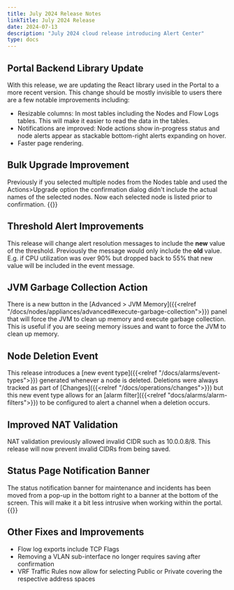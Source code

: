 ```yaml
---
title: July 2024 Release Notes
linkTitle: July 2024 Release
date: 2024-07-13
description: "July 2024 cloud release introducing Alert Center"
type: docs
---
```


## Portal Backend Library Update
With this release, we are updating the React library used in the Portal to a more recent version. This change should be mostly invisible to users there are a few notable improvements including:
- Resizable columns: In most tables including the Nodes and Flow Logs tables. This will make it easier to read the data in the tables.
- Notifications are improved: Node actions show in-progress status and node alerts appear as stackable bottom-right alerts expanding on hover.
- Faster page rendering.

## Bulk Upgrade Improvement
Previously if you selected multiple nodes from the Nodes table and used the Actions>Upgrade option the confirmation dialog didn't include the actual names of the selected nodes. Now each selected node is listed prior to confirmation. 
{{<tgimg src="bulk-upgrade-confirm.png" width="50%" caption="List of nodes to be upgraded">}}

## Threshold Alert Improvements
This release will change alert resolution messages to include the **new** value of the threshold. Previously the message would only include the **old** value. E.g. if CPU utilization was over 90% but dropped back to 55% that new value will be included in the event message.

## JVM Garbage Collection Action
There is a new button in the [Advanced > JVM Memory]({{<relref "/docs/nodes/appliances/advanced#execute-garbage-collection">}}) panel that will force the JVM to clean up memory and execute garbage collection. This is useful if you are seeing memory issues and want to force the JVM to clean up memory.

## Node Deletion Event
This release introduces a [new event type]({{<relref "/docs/alarms/event-types">}}) generated whenever a node is deleted. Deletions were always tracked as part of [Changes]({{<relref "/docs/operations/changes">}}) but this new event type allows for an [alarm filter]({{<relref "docs/alarms/alarm-filters">}}) to be configured to alert a channel when a deletion occurs.

## Improved NAT Validation
NAT validation previously allowed invalid CIDR such as 10.0.0.8/8. This release will now prevent invalid CIDRs from being saved.

## Status Page Notification Banner
The status notification banner for maintenance and incidents has been moved from a pop-up in the bottom right to a banner at the bottom of the screen.  This will make it a bit less intrusive when working within the portal.
{{<tgimg src="status-notification.png" width="80%">}}

## Other Fixes and Improvements
- Flow log exports include TCP Flags
- Removing a VLAN sub-interface no longer requires saving after confirmation
- VRF Traffic Rules now allow for selecting Public or Private covering the respective address spaces
